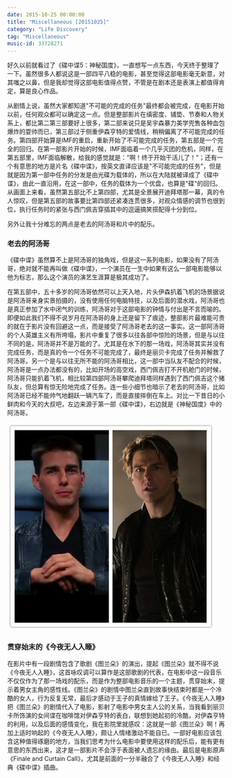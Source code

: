 ```yaml
---
date: 2015-10-25 00:00:00
title: "Miscellaneous [20151025]"
category: "Life Discovery"
tag: "Miscellaneous"
music-id: 33728271
---
```


好久以前就看过了《碟中谍5：神秘国度》，一直想写一点东西，今天终于整理了一下。虽然很多人都说这是一部四平八稳的电影，甚至觉得这部电影毫无新意，对其嗤之以鼻，但是我却觉得这部电影值得点赞，不管是在剧本还是表演上都值得肯定，算是良心作品。

从剧情上说，虽然大家都知道"不可能的完成的任务"最终都会被完成，在电影开始以前，任何观众都可以确定这一点。但是整部影片在缜密度、铺垫、节奏和人物关系上，都比第二第三部要好上很多，第二部来说只是吴宇森暴力美学兜售各种血包爆炸的耍帅而已，第三部过于侧重伊森亨特的爱情线，稍稍偏离了不可能完成的任务。第四部开始算是IMF的重启，重新开始了不可能完成的任务，第五部是一个完全的回归。在第一部影片开始的时候，IMF面临着一个几乎灭团的危机，同样，在第五部里，IMF面临解散，给我的感觉就是："啊！终于开始干活儿了！"；还有一个有意思的地方是片名《碟中谍》，按英文直译应该是"不可能完成的任务"，但是就是因为第一部中任务的分发是由光碟为载体的，所以在大陆就被译成了《碟中谍》，由此一直沿用，在这一部中，任务的载体为一个优盘，也算是"碟"的回归。从画面上来看，虽然第五部比不上第四部，尤其是全景展开迪拜塔那一幕，真的令人惊叹，但是第五部的故事要比第四部还紧凑连贯很多，对观众情感的调节也很到位，执行任务时的紧张与西门佩吉穿插其中的逗逼搞笑搭配得十分到位。

另外让我十分难忘的两点是老去的阿汤哥和片中的配乐。

### 老去的阿汤哥 ###

《碟中谍》虽然算不上是阿汤哥的独角戏，但是这一系列电影，如果没有了阿汤哥，绝对就不能再叫做《碟中谍》，一个演员在一生中如果有这么一部电影能够以他为标志，那么这个演员的演艺生涯算是极其成功了。

在第五部中，五十多岁的阿汤哥依然可以上天入地，片头伊森扒着飞机的场景据说是阿汤哥亲身实景拍摄的，没有使用任何电脑特技，以及后面的潜水戏，阿汤哥也是真正参加了水中闭气的训练，阿汤哥对于这部电影的钟情与付出是不言而喻的。即便如此我们不得不说岁月在阿汤哥的身上还是留下了痕迹，整部影片最难能可贵的就在于影片没有回避这一点，而是接受了阿汤哥老去的这一事实。这一部阿汤哥的个人英雄主义有所垮塌，影片中重复了很多以往各部中惊险的场景，但是与以往不同的是，阿汤哥并不是万能的了。尤其是在水下的那一场戏，阿汤哥其实并没有完成任务，而是真的令一个任务不可能完成了，最终是丽贝卡完成了任务并解救了阿汤哥。另一个是与以往无所不能的阿汤哥相比，这一部中当队友不配合的时候，阿汤哥是一点办法都没有的，比如开场的高空戏，西门佩吉打不开机舱门的时候，阿汤哥只能扒着飞机，相比较第四部阿汤哥攀爬迪拜塔同样遇到了西门佩吉这个猪队友，但总算有惊无险地完成了任务。连一些小细节也暗示了老去的阿汤哥，比如阿汤哥已经不能帅气地翻跃一辆汽车了，而是直接摔倒在车上。对比一下昔日的小鲜肉和今天的大叔吧，左边来源于第一部《碟中谍》，右边就是《神秘国度》中的阿汤哥。

<img class="img-responsive center-block" src="https://raw.githubusercontent.com/joshua19881228/my_blogs/master/Life_Discovery/Miscellaneous/figures/Tom.jpg" alt="" width="480"/>

### 贯穿始末的《今夜无人入睡》 ###

在影片中有一段剧情包含了歌剧《图兰朵》的演出，提起《图兰朵》就不得不说《今夜无人入睡》，这首咏叹调可以算作是这部歌剧的代表，在电影中这一段音乐不仅仅作为了那一场戏的配乐，而是作为整部电影音乐的一个主题，贯穿始末，提示着男女主角的感性线。《图兰朵》的剧情中图兰朵直到故事快结束时都是一个冷酷的女人，行为反复无常，最后才感动于王子的真情嫁给了王子。《今夜无人入睡》把《图兰朵》的剧情代入了电影，影射了电影中男女主人公的关系，当我看到丽贝卡所饰演的女间谍在咖啡馆对伊森亨特的表白，联想到她起初的冷酷，对伊森亨特的利用，以及后面的感情变化，我在影院里就感叹：这就是一部《图兰朵》啊！再加上适时响起的《今夜无人入睡》，颇让人情绪激动不能自已。一部好电影应该包含这种值得琢磨的地方，当我们思考为什么电影中要使用这样的配乐后，能有更有意思的东西出来，这才是一部影片不会浮于表面被人遗忘的缘由。最后是电影原声《Finale and Curtain Call》，尤其是前面的一分半融合了《今夜无人入睡》和经典《碟中谍》插曲。
